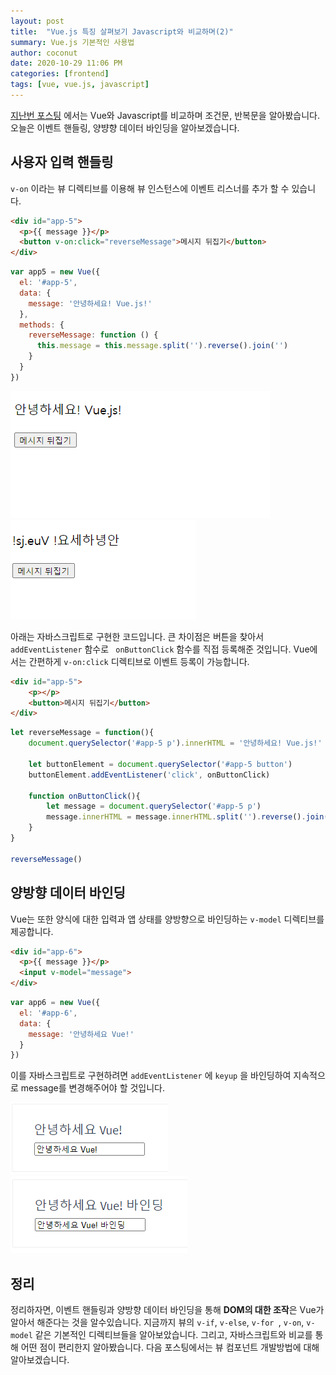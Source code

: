 ```yaml
---
layout: post
title:  "Vue.js 특징 살펴보기 Javascript와 비교하며(2)"
summary: Vue.js 기본적인 사용법
author: coconut
date: 2020-10-29 11:06 PM
categories: [frontend]
tags: [vue, vue.js, javascript]
---
```




[지난번 포스팅](https://coconutstd.github.io/posts/Vue.js-1/) 에서는 Vue와 Javascript를 비교하며 조건문, 반복문을 알아봤습니다. 오늘은 이벤트 핸들링, 양뱡향 데이터 바인딩을 알아보겠습니다.



## 사용자 입력 핸들링

`v-on` 이라는 뷰 디렉티브를 이용해 뷰 인스턴스에 이벤트 리스너를 추가 할 수 있습니다.

```html
<div id="app-5">
  <p>{{ message }}</p>
  <button v-on:click="reverseMessage">메시지 뒤집기</button>
</div>
```

```javascript
var app5 = new Vue({
  el: '#app-5',
  data: {
    message: '안녕하세요! Vue.js!'
  },
  methods: {
    reverseMessage: function () {
      this.message = this.message.split('').reverse().join('')
    }
  }
})
```

![](/assets/img/post/vuejs3/1.png) ![](/assets/img/post/vuejs3/2.png)

아래는 자바스크립트로 구현한 코드입니다. 큰 차이점은 버튼을 찾아서 ``` addEventListener``` 함수로 ``` onButtonClick``` 함수를 직접 등록해준 것입니다. Vue에서는 간편하게 ```v-on:click``` 디렉티브로 이벤트 등록이 가능합니다. 



```html
<div id="app-5">
    <p></p>
    <button>메시지 뒤집기</button>
</div>
```

```javascript
let reverseMessage = function(){
    document.querySelector('#app-5 p').innerHTML = '안녕하세요! Vue.js!'

    let buttonElement = document.querySelector('#app-5 button')
    buttonElement.addEventListener('click', onButtonClick)

    function onButtonClick(){
        let message = document.querySelector('#app-5 p')
        message.innerHTML = message.innerHTML.split('').reverse().join('')
    }
}

reverseMessage()
```



## 양방향 데이터 바인딩

Vue는 또한 양식에 대한 입력과 앱 상태를 양방향으로 바인딩하는 `v-model` 디렉티브를 제공합니다.

```html
<div id="app-6">
  <p>{{ message }}</p>
  <input v-model="message">
</div>
```

```javascript
var app6 = new Vue({
  el: '#app-6',
  data: {
    message: '안녕하세요 Vue!'
  }
})
```



이를 자바스크립트로 구현하려면 ```addEventListener``` 에 ```keyup```  을 바인딩하여 지속적으로 message를 변경해주어야 할 것입니다.

![](/assets/img/post/vuejs3/3.png) ![](/assets/img/post/vuejs3/4.png)

## 정리

정리하자면, 이벤트 핸들링과 양방향 데이터 바인딩을 통해 **DOM의 대한 조작**은 Vue가 알아서 해준다는 것을 알수있습니다. 지금까지 뷰의 ```v-if```, ```v-else```, ```v-for ```, ```v-on```, ```v-model``` 같은 기본적인 디렉티브들을 알아보았습니다. 그리고, 자바스크립트와 비교를 통해 어떤 점이 편리한지 알아봤습니다. 다음 포스팅에서는 뷰 컴포넌트 개발방법에 대해 알아보겠습니다.





